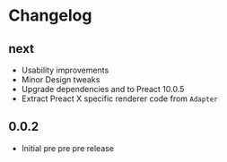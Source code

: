 # Changelog

## next

- Usability improvements
- Minor Design tweaks
- Upgrade dependencies and to Preact 10.0.5
- Extract Preact X specific renderer code from `Adapter`

## 0.0.2

- Initial pre pre pre release
